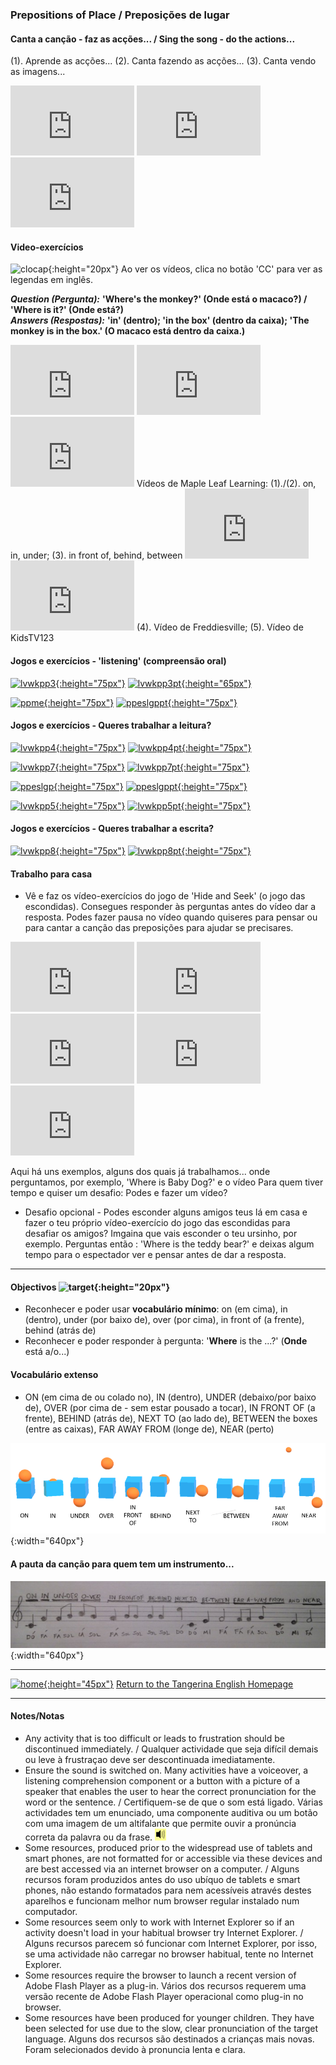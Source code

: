 ### Prepositions of Place / Preposições de lugar

#### Canta a canção - faz as acções... / Sing the song - do the actions...  

(1). Aprende as acções...  (2). Canta fazendo as acções...  (3). Canta vendo as imagens...     
<iframe width="198" height="112" src="https://www.youtube.com/embed/NpIfvRw3zNQ" frameborder="0" allow="accelerometer; autoplay; encrypted-media; gyroscope; picture-in-picture" allowfullscreen></iframe> <iframe width="198" height="112" src="https://www.youtube.com/embed/z3kV1oEbZKE" frameborder="0" allow="accelerometer; autoplay; encrypted-media; gyroscope; picture-in-picture" allowfullscreen></iframe> <iframe width="198" height="112" src="https://www.youtube.com/embed/w0nOifIWHqs" frameborder="0" allow="accelerometer; autoplay; encrypted-media; gyroscope; picture-in-picture" allowfullscreen></iframe>  

#### Video-exercícios

![clocap](https://1blockatatime.github.io/English/images/clocap.png){:height="20px"} Ao ver os vídeos, clica no botão 'CC' para ver as legendas em inglês.

***Question (Pergunta):*** **'Where's the monkey?' (Onde está o macaco?) / 'Where is it?' (Onde está?)**  
***Answers (Respostas):*** **'in' (dentro); 'in the box' (dentro da caixa); 'The monkey is in the box.' (O macaco está dentro da caixa.)**

<iframe width="198" height="112" src="https://www.youtube.com/embed/8F0NYBBKczM" frameborder="0" allow="accelerometer; autoplay; encrypted-media; gyroscope; picture-in-picture" allowfullscreen></iframe> 
<iframe width="198" height="112" src="https://www.youtube.com/embed/uDGwhiwwxXA" frameborder="0" allow="accelerometer; autoplay; encrypted-media; gyroscope; picture-in-picture" allowfullscreen></iframe>
<iframe width="198" height="112" src="https://www.youtube.com/embed/xERTESWbqhU" frameborder="0" allow="accelerometer; autoplay; encrypted-media; gyroscope; picture-in-picture" allowfullscreen></iframe>  
Vídeos de Maple Leaf Learning: (1)./(2). on, in, under; (3). in front of, behind, between   
<iframe width="198" height="112" src="https://www.youtube.com/embed/YI6VAsGlk7U" frameborder="0" allow="accelerometer; autoplay; encrypted-media; gyroscope; picture-in-picture" allowfullscreen></iframe> 
<iframe width="198" height="112" src="https://www.youtube.com/embed/idJYhjGyWTU" frameborder="0" allow="accelerometer; autoplay; encrypted-media; gyroscope; picture-in-picture" allowfullscreen></iframe>
(4). Vídeo de Freddiesville; (5). Vídeo de KidsTV123  

#### Jogos e exercícios - 'listening' (compreensão oral)

<!--[![lvwkpp2](https://1blockatatime.github.io/English/images/lvwkpp2.PNG){:height="75px"}](https://www.liveworksheets.com/worksheets/en/English_as_a_Second_Language_(ESL)/Prepositions_of_place/Prepositions_of_place_oe36807zc) [![lvwkpp2pt](https://1blockatatime.github.io/English/images/lvwkpp3_pt.png){:height="65px"}](https://www.liveworksheets.com/worksheets/en/English_as_a_Second_Language_(ESL)/Prepositions_of_place/Prepositions_of_place_oe36807zc)-->  

[![lvwkpp3](https://1blockatatime.github.io/English/images/lvwkpp3.PNG){:height="75px"}](https://www.liveworksheets.com/worksheets/en/English_as_a_Second_Language_(ESL)/Prepositions_of_place/Prepositions_of_place_-_listening_exercise_sf7167cf) [![lvwkpp3pt](https://1blockatatime.github.io/English/images/lvwkpp3_pt.png){:height="65px"}](https://www.liveworksheets.com/worksheets/en/English_as_a_Second_Language_(ESL)/Prepositions_of_place/Prepositions_of_place_-_listening_exercise_sf7167cf)  

[![ppme](https://1blockatatime.github.io/English/images/ppme.PNG){:height="75px"}](http://eslgamesworld.com/members/games/grammar/memory%20game/prepositions%20of%20place/prepositions.html) [![ppeslgppt](https://1blockatatime.github.io/English/images2/ppeslgw_pt.PNG){:height="75px"}](http://eslgamesworld.com/members/games/grammar/memory%20game/prepositions%20of%20place/prepositions.html)

#### Jogos e exercícios - Queres trabalhar a leitura?

[![lvwkpp4](https://1blockatatime.github.io/English/images/lvwkpp4.PNG){:height="75px"}](https://www.liveworksheets.com/worksheets/en/English_as_a_Second_Language_(ESL)/Prepositions_of_place/Prepositions_of_place_yk241ll) [![lvwkpp4pt](https://1blockatatime.github.io/English/images2/lvwkpp4_pt.png){:height="75px"}](https://www.liveworksheets.com/worksheets/en/English_as_a_Second_Language_(ESL)/Prepositions_of_place/Prepositions_of_place_yk241ll)  

[![lvwkpp7](https://1blockatatime.github.io/English/images/lvwkpp7.PNG){:height="75px"}](https://www.liveworksheets.com/worksheets/en/English_as_a_Second_Language_(ESL)/Prepositions_of_place/Prepositions_oz188167bf) [![lvwkpp7pt](https://1blockatatime.github.io/English/images2/lvwkpp7_pt.png){:height="75px"}](https://www.liveworksheets.com/worksheets/en/English_as_a_Second_Language_(ESL)/Prepositions_of_place/Prepositions_oz188167bf)    
   
[![ppeslgp](https://1blockatatime.github.io/English/images2/ppeslgp.PNG){:height="75px"}](https://www.eslgamesplus.com/prepositions-of-place-esl-fun-game-online-grammar-practice/) [![ppeslgppt](https://1blockatatime.github.io/English/images2/ppeslgp_pt.png){:height="75px"}](https://www.eslgamesplus.com/prepositions-of-place-esl-fun-game-online-grammar-practice/)  

[![lvwkpp5](https://1blockatatime.github.io/English/images/lvwkpp5.PNG){:height="75px"}](https://www.liveworksheets.com/worksheets/en/English_as_a_Second_Language_(ESL)/Prepositions_of_place/Prepositions*_in,_on,_under._lt490735gx) [![lvwkpp5pt](https://1blockatatime.github.io/English/images2/lvwkpp5_pt.png){:height="75px"}](https://www.liveworksheets.com/worksheets/en/English_as_a_Second_Language_(ESL)/Prepositions_of_place/Prepositions*_in,_on,_under._lt490735gx)  

#### Jogos e exercícios - Queres trabalhar a escrita?

[![lvwkpp8](https://1blockatatime.github.io/English/images/lvwkpp8.PNG){:height="75px"}](https://www.liveworksheets.com/worksheets/en/English_as_a_Second_Language_(ESL)/Prepositions_of_place/Prepositions_xo150145qm) [![lvwkpp8pt](https://1blockatatime.github.io/English/images2/lvwkpp8_pt.png){:height="75px"}](https://www.liveworksheets.com/worksheets/en/English_as_a_Second_Language_(ESL)/Prepositions_of_place/Prepositions_xo150145qm)  

#### Trabalho para casa 

* Vê e faz os vídeo-exercícios do jogo de 'Hide and Seek' (o jogo das escondidas). Consegues responder às perguntas antes do vídeo dar a resposta. Podes fazer pausa no vídeo quando quiseres para pensar ou para cantar a canção das preposições para ajudar se precisares.

<iframe width="198" height="112" src="https://www.youtube.com/embed/CP7n0ozPo98" frameborder="0" allow="accelerometer; autoplay; encrypted-media; gyroscope; picture-in-picture" allowfullscreen></iframe> <iframe width="198" height="112" src="https://www.youtube.com/embed/ZlO82G_YNC0" frameborder="0" allow="accelerometer; autoplay; encrypted-media; gyroscope; picture-in-picture" allowfullscreen></iframe> <iframe width="198" height="112" src="https://www.youtube.com/embed/fJn6jyUw1Gw" frameborder="0" allow="accelerometer; autoplay; encrypted-media; gyroscope; picture-in-picture" allowfullscreen></iframe>   

<iframe width="198" height="112" src="https://www.youtube.com/embed/KDIUXe0u_lg" frameborder="0" allow="accelerometer; autoplay; encrypted-media; gyroscope; picture-in-picture" allowfullscreen></iframe>  <iframe width="198" height="112" src="https://www.youtube.com/embed/jWG_mbRflII" frameborder="0" allow="accelerometer; autoplay; encrypted-media; gyroscope; picture-in-picture" allowfullscreen></iframe>   

Aqui há uns exemplos, alguns dos quais já trabalhamos... onde perguntamos, por exemplo, 'Where is Baby Dog?' e o vídeo Para quem tiver tempo e quiser um desafio: Podes  e fazer um vídeo? 

* Desafio opcional - Podes esconder alguns amigos teus lá em casa e fazer o teu próprio vídeo-exercício do jogo das escondidas para desafiar os amigos? Imgaina que vais esconder o teu ursinho, por exemplo. Perguntas então : 'Where is the teddy bear?' e deixas algum tempo para o espectador ver e pensar antes de dar a resposta.  

***  

#### Objectivos ![target](https://1blockatatime.github.io/English/images/target.png){:height="20px"}

* Reconhecer e poder usar **vocabulário mínimo**: on (em cima), in (dentro), under (por baixo de), over (por cima), in front of (a frente), behind (atrás de)
* Reconhecer e poder responder à pergunta: '**Where** is the ...?' (**Onde** está a/o...)

#### Vocabulário extenso

* ON (em cima de ou colado no), IN (dentro), UNDER (debaixo/por baixo de), OVER (por cima de - sem estar pousado a tocar), IN FRONT OF (a frente), BEHIND (atrás de), NEXT TO (ao lado de), BETWEEN the boxes (entre as caixas), FAR AWAY FROM (longe de), NEAR (perto)  

![pp_10](/images/pp_10.PNG){:width="640px"}  

#### A pauta da canção para quem tem um instrumento...

![pauta_10](/images/pauta_10.jpg){:width="640px"} 

***
[![home](https://1blockatatime.github.io/English/images/home.png){:height="45px"}](https://tangerina-pt.github.io/English) [Return to the Tangerina English Homepage](https://tangerina-pt.github.io/English)

***
#### Notes/Notas
* Any activity that is too difficult or leads to frustration should be discontinued immediately. / Qualquer actividade que seja difícil demais ou leve à frustraçao deve ser descontinuada imediatamente.
* Ensure the sound is switched on. Many activities have a voiceover, a listening comprehension component or a button with a picture of a speaker that enables the user to hear the correct pronunciation for the word or the sentence. / Certifiquem-se de que o som está ligado. Várias actividades tem um enunciado, uma componente auditiva ou um botão com uma imagem de um altifalante que permite ouvir a pronúncia correta da palavra ou da frase. ![spkr2](/images/spkr2.PNG)
* Some resources, produced prior to the widespread use of tablets and smart phones, are not formatted for or accessible via these devices and are best accessed via an internet browser on a computer. / Alguns recursos foram produzidos antes do uso ubíquo de tablets e smart phones, não estando formatados para nem acessíveis através destes aparelhos e funcionam melhor num browser regular instalado num computador.
* Some resources seem only to work with Internet Explorer so if an activity doesn't load in your habitual browser try Internet Explorer. / Alguns recursos parecem só funcionar com Internet Explorer, por isso, se uma actividade não carregar no browser habitual, tente no Internet Explorer.
* Some resources require the browser to launch a recent version of Adobe Flash Player as a plug-in. Vários dos recursos requerem uma versão recente de Adobe Flash Player operacional como plug-in no browser.
* Some resources have been produced for younger children. They have been selected for use due to the slow, clear pronunciation of the target language. Alguns dos recursos são destinados a crianças mais novas. Foram selecionados devido à pronuncia lenta e clara.
